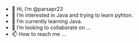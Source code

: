 - 👋 Hi, I’m @parsapr23
- 👀 I’m interested in Java and trying to learn pyhton.
- 🌱 I’m currently learning Java.
- 💞️ I’m looking to collaborate on ...
- 📫 How to reach me ...

<!---
parsapr23/parsapr23 is a ✨ special ✨ repository because its `README.md` (this file) appears on your GitHub profile.
You can click the Preview link to take a look at your changes.
--->
